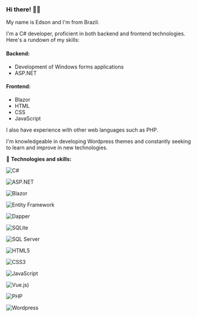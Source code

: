### Hi there! 👋🏻

My name is Edson and I'm from Brazil.

I'm a C# developer, proficient in both backend and frontend technologies. Here's a rundown of my skills:

#### Backend:
- Development of Windows forms applications
- ASP.NET

#### Frontend:
- Blazor
- HTML
- CSS
- JavaScript

I also have experience with other web languages such as PHP.

I'm knowledgeable in developing Wordpress themes and constantly seeking to learn and improve in new technologies.

🔧 **Technologies and skills:**

![C#](https://img.shields.io/badge/-C%23-239120?style=flat-square&logo=c-sharp&logoColor=white)

![ASP.NET](https://img.shields.io/badge/-ASP.NET-5C2D91?style=flat-square&logo=.net&logoColor=white)

![Blazor](https://img.shields.io/badge/-Blazor-512BD4?style=flat-square&logo=blazor&logoColor=white)

![Entity Framework](https://img.shields.io/badge/-Entity_Framework-512BD4?style=flat-square&logo=.net&logoColor=white)

![Dapper](https://img.shields.io/badge/-Dapper-FF5733?style=flat-square&logo=.net&logoColor=white)

![SQLite](https://img.shields.io/badge/-SQLite-003B57?style=flat-square&logo=sqlite&logoColor=white)

![SQL Server](https://img.shields.io/badge/-SQL_Server-CC2927?style=flat-square&logo=microsoft-sql-server&logoColor=white)

![HTML5](https://img.shields.io/badge/-HTML5-E34F26?style=flat-square&logo=html5&logoColor=white)

![CSS3](https://img.shields.io/badge/-CSS3-1572B6?style=flat-square&logo=css3&logoColor=white)

![JavaScript](https://img.shields.io/badge/-JavaScript-F7DF1E?style=flat-square&logo=javascript&logoColor=black)

![Vue.js]([https://img.shields.io/badge/-Vue-F7DF1E?style=flat-square&logo=javascript&logoColor=4FC08D))

![PHP](https://img.shields.io/badge/-PHP-777BB4?style=flat-square&logo=php&logoColor=white)

![Wordpress](https://img.shields.io/badge/-Wordpress-21759B?style=flat-square&logo=wordpress&logoColor=white)

<!--
**edsonlcandido/edsonlcandido** is a ✨ _special_ ✨ repository because its `README.md` (this file) appears on your GitHub profile.

Here are some ideas to get you started:

- 🔭 I’m currently working on ...
- 🌱 I’m currently learning ...
- 👯 I’m looking to collaborate on ...
- 🤔 I’m looking for help with ...
- 💬 Ask me about ...
- 📫 How to reach me: ...
- 😄 Pronouns: ...
- ⚡ Fun fact: ...
-->
